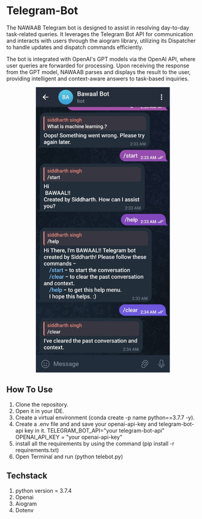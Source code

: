 # Telegram-Bot

The NAWAAB Telegram bot is designed to assist in resolving day-to-day task-related queries. It leverages the Telegram Bot API for communication and interacts with users through the aiogram library, utilizing its Dispatcher to handle updates and dispatch commands efficiently.

The bot is integrated with OpenAI's GPT models via the OpenAI API, where user queries are forwarded for processing. Upon receiving the response from the GPT model, NAWAAB parses and displays the result to the user, providing intelligent and context-aware answers to task-based inquiries.


<p align="center">
  <img src="https://github.com/SiddharthKrSingh/Telegram-Bot/blob/main/bot-image.jpg" width="350" title="hover text">

</p>

## How To Use
1. Clone the repository.
2. Open it in your IDE.
3. Create a virtual environment (conda create -p name python==3.7.7 -y).
4. Create a .env file and and save your openai-api-key and telegram-bot-api key in it.
     TELEGRAM_BOT_API="your telegram-bot-api"
     OPENAI_API_KEY = "your openai-api-key"
5. install all the requirements by using the command (pip install -r requirements.txt)
6. Open Terminal and run (python telebot.py)

## Techstack
1. python version = 3.7.4
2. Openai
3. Aiogram 
4. Dotenv
